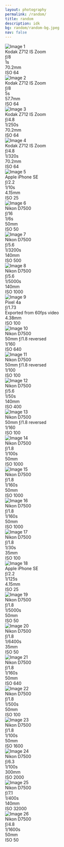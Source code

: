 ```yaml
---
layout: photography
permalink: /random/
title: random
description: idk
bg: random/random-bg.jpeg
nav: false
---
```


<div class="grid-container">
    <div class="grid-item">
        <img src="../../assets/img/random/random-1.jpeg" alt="Image 1" class="image">
        <div class="middle">
            <div class="text">Kodak Z712 IS Zoom<br>ƒ/8<br>1s<br>70.2mm<br>ISO 64</div>
        </div>
    </div>
    <div class="grid-item">
        <img src="../../assets/img/random/random-2.jpeg" alt="Image 2" class="image">
        <div class="middle">
            <div class="text">Kodak Z712 IS Zoom<br>ƒ/8<br>5s<br>57.7mm<br>ISO 64</div>
        </div>
    </div>
    <div class="grid-item">
        <img src="../../assets/img/random/random-3.jpeg" alt="Image 3" class="image">
        <div class="middle">
            <div class="text">Kodak Z712 IS Zoom<br>ƒ/4.8<br>1/250s<br>70.2mm<br>ISO 64</div>
        </div>
    </div>
    <div class="grid-item">
        <img src="../../assets/img/random/random-4.jpeg" alt="Image 4" class="image">
        <div class="middle">
            <div class="text">Kodak Z712 IS Zoom<br>ƒ/4.8<br>1/320s<br>70.2mm<br>ISO 64</div>
        </div>
    </div>
    <div class="grid-item">
        <img src="../../assets/img/random/random-5.jpeg" alt="Image 5" class="image">
        <div class="middle">
            <div class="text">Apple iPhone SE<br>ƒ/2.2<br>1/10s<br>4.15mm<br>ISO 25</div>
        </div>
    </div>
    <div class="grid-item">
        <img src="../../assets/img/random/random-6.jpeg" alt="Image 6" class="image">
        <div class="middle">
            <div class="text">Nikon D7500<br>ƒ/16<br>1/6s<br>50mm<br>ISO 50</div>
        </div>
    </div>
    <div class="grid-item span-2-columns">
        <img src="../../assets/img/random/random-7.jpeg" alt="Image 7" class="image">
        <div class="middle">
            <div class="text">Nikon D7500<br>ƒ/5.6<br>1/3200s<br>140mm<br>ISO 500</div>
        </div>
    </div>
    <div class="grid-item">
        <img src="../../assets/img/random/random-8.jpeg" alt="Image 8" class="image">
        <div class="middle">
            <div class="text">Nikon D7500<br>ƒ/5.6<br>1/5000s<br>140mm<br>ISO 1000</div>
        </div>
    </div>
    <div class="grid-item">
        <img src="../../assets/img/random/random-9.jpeg" alt="Image 9" class="image">
        <div class="middle">
            <div class="text">Pixel 4a<br>ƒ/1.73<br>Exported from 60fps video<br>4.38mm<br>ISO 100</div>
        </div>
    </div>
    <div class="grid-item">
        <img src="../../assets/img/random/random-10.jpeg" alt="Image 10" class="image">
        <div class="middle">
            <div class="text">Nikon D7500<br>50mm ƒ/1.8 reversed<br>1/160<br>ISO 640</div>
        </div>
    </div>
    <div class="grid-item">
        <img src="../../assets/img/random/random-11.jpeg" alt="Image 11" class="image">
        <div class="middle">
            <div class="text">Nikon D7500<br>50mm ƒ/1.8 reversed<br>1/100<br>ISO 100</div>
        </div>
    </div>
    <div class="grid-item">
        <img src="../../assets/img/random/random-12.jpeg" alt="Image 12" class="image">
        <div class="middle">
            <div class="text">Nikon D7500<br>ƒ/5.6<br>1/50s<br>140mm<br>ISO 400</div>
        </div>
    </div>
    <div class="grid-item">
        <img src="../../assets/img/random/random-13.jpeg" alt="Image 13" class="image">
        <div class="middle">
            <div class="text">Nikon D7500<br>50mm ƒ/1.8 reversed<br>1/160<br>ISO 100</div>
        </div>
    </div>
    <div class="grid-item span-2-columns">
        <img src="../../assets/img/random/random-14.jpeg" alt="Image 14" class="image">
        <div class="middle">
            <div class="text">Nikon D7500<br>ƒ/1.8<br>1/100s<br>50mm<br>ISO 1000</div>
        </div>
    </div>
    <div class="grid-item">
        <img src="../../assets/img/random/random-15.jpeg" alt="Image 15" class="image">
        <div class="middle">
            <div class="text">Nikon D7500<br>ƒ/1.8<br>1/160s<br>50mm<br>ISO 1000</div>
        </div>
    </div>
    <div class="grid-item">
        <img src="../../assets/img/random/random-16.jpeg" alt="Image 16" class="image">
        <div class="middle">
            <div class="text">Nikon D7500<br>ƒ/1.8<br>1/160s<br>50mm<br>ISO 1000</div>
        </div>
    </div>
    <div class="grid-item">
        <img src="../../assets/img/random/random-17.jpeg" alt="Image 17" class="image">
        <div class="middle">
            <div class="text">Nikon D7500<br>ƒ/1.8<br>1/30s<br>35mm<br>ISO 100</div>
        </div>
    </div>
    <div class="grid-item">
        <img src="../../assets/img/random/random-18.jpeg" alt="Image 18" class="image">
        <div class="middle">
            <div class="text">Apple iPhone SE<br>ƒ/2.2<br>1/125s<br>4.15mm<br>ISO 25</div>
        </div>
    </div>
    <div class="grid-item">
        <img src="../../assets/img/random/random-19.jpeg" alt="Image 19" class="image">
        <div class="middle">
            <div class="text">Nikon D7500<br>ƒ/1.8<br>1/5000s<br>50mm<br>ISO 50</div>
        </div>
    </div>
    <div class="grid-item">
        <img src="../../assets/img/random/random-20.jpeg" alt="Image 20" class="image">
        <div class="middle">
            <div class="text">Nikon D7500<br>ƒ/1.8<br>1/6400s<br>35mm<br>ISO 50</div>
        </div>
    </div>
    <div class="grid-item span-2-columns">
        <img src="../../assets/img/random/random-21.jpeg" alt="Image 21" class="image">
        <div class="middle">
            <div class="text">Nikon D7500<br>ƒ/1.8<br>1/160s<br>50mm<br>ISO 640</div>
        </div>
    </div>
    <div class="grid-item">
        <img src="../../assets/img/random/random-22.jpeg" alt="Image 22" class="image">
        <div class="middle">
            <div class="text">Nikon D7500<br>ƒ/1.8<br>1/500s<br>50mm<br>ISO 100</div>
        </div>
    </div>
    <div class="grid-item">
        <img src="../../assets/img/random/random-23.jpeg" alt="Image 23" class="image">
        <div class="middle">
            <div class="text">Nikon D7500<br>ƒ/1.8<br>1/100s<br>50mm<br>ISO 1600</div>
        </div>
    </div>
    <div class="grid-item">
        <img src="../../assets/img/random/random-24.jpeg" alt="Image 24" class="image">
        <div class="middle">
            <div class="text">Nikon D7500<br>ƒ/6.3<br>1/100s<br>300mm<br>ISO 2000</div>
        </div>
    </div>
    <div class="grid-item">
        <img src="../../assets/img/random/random-25.jpeg" alt="Image 25" class="image">
        <div class="middle">
            <div class="text">Nikon D7500<br>ƒ/7.1<br>1/400s<br>140mm<br>ISO 32000</div>
        </div>
    </div>
    <div class="grid-item span-2-columns">
        <img src="../../assets/img/random/random-26.jpeg" alt="Image 26" class="image">
        <div class="middle">
            <div class="text">Nikon D7500<br>ƒ/4.8<br>1/1600s<br>50mm<br>ISO 50</div>
        </div>
    </div>
</div>